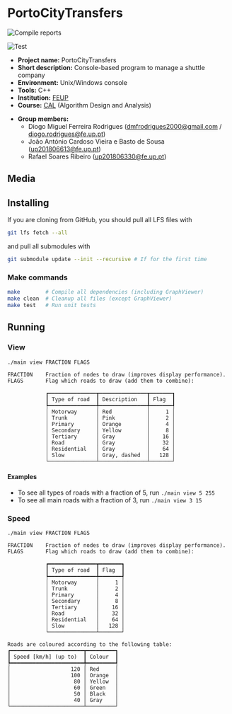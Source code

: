 # PortoCityTransfers <!-- {#mainpage} -->

![Compile reports](https://github.com/dmfrodrigues/feup-cal-proj/workflows/Compile%20reports/badge.svg)

![Test](https://github.com/dmfrodrigues/feup-cal-proj/workflows/Test/badge.svg)

- **Project name:** PortoCityTransfers
- **Short description:** Console-based program to manage a shuttle company
- **Environment:** Unix/Windows console
- **Tools:** C++
- **Institution:** [FEUP](https://sigarra.up.pt/feup/en/web_page.Inicial)
- **Course:** [CAL](https://sigarra.up.pt/feup/en/UCURR_GERAL.FICHA_UC_VIEW?pv_ocorrencia_id=436441) (Algorithm Design and Analysis)
<!-- - **Project grade:** ??/20.0 -->
- **Group members:**
    - Diogo Miguel Ferreira Rodrigues (dmfrodrigues2000@gmail.com / diogo.rodrigues@fe.up.pt)
    - João António Cardoso Vieira e Basto de Sousa (up201806613@fe.up.pt)
    - Rafael Soares Ribeiro (up201806330@fe.up.pt)

## Media

## Installing

If you are cloning from GitHub, you should pull all LFS files with

```sh
git lfs fetch --all
```

and pull all submodules with

```sh
git submodule update --init --recursive # If for the first time
```

### Make commands

```sh
make        # Compile all dependencies (including GraphViewer)
make clean  # Cleanup all files (except GraphViewer)
make test   # Run unit tests
```

## Running

### View

```
./main view FRACTION FLAGS

FRACTION    Fraction of nodes to draw (improves display performance).
FLAGS       Flag which roads to draw (add them to combine):

            ┏━━━━━━━━━━━━━━━┳━━━━━━━━━━━━━━━┳━━━━━━━┓
            ┃ Type of road  ┃ Description   ┃ Flag  ┃
            ┡━━━━━━━━━━━━━━━╇━━━━━━━━━━━━━━━╇━━━━━━━┩
            │ Motorway      │ Red           │     1 │
            │ Trunk         │ Pink          │     2 │
            │ Primary       │ Orange        │     4 │
            │ Secondary     │ Yellow        │     8 │
            │ Tertiary      │ Gray          │    16 │
            │ Road          │ Gray          │    32 │
            │ Residential   │ Gray          │    64 │
            │ Slow          │ Gray, dashed  │   128 │
            └───────────────┴───────────────┴───────┘
```

#### Examples

- To see all types of roads with a fraction of 5, run `./main view 5 255`
- To see all main roads with a fraction of 3, run `./main view 3 15`

### Speed

```
./main view FRACTION FLAGS

FRACTION    Fraction of nodes to draw (improves display performance).
FLAGS       Flag which roads to draw (add them to combine):

            ┏━━━━━━━━━━━━━━━┳━━━━━━━┓
            ┃ Type of road  ┃ Flag  ┃
            ┡━━━━━━━━━━━━━━━╇━━━━━━━┩
            │ Motorway      │     1 │
            │ Trunk         │     2 │
            │ Primary       │     4 │
            │ Secondary     │     8 │
            │ Tertiary      │    16 │
            │ Road          │    32 │
            │ Residential   │    64 │
            │ Slow          │   128 │
            └───────────────┴───────┘

Roads are coloured according to the following table:
┏━━━━━━━━━━━━━━━━━━━━━━━┳━━━━━━━━━┓
┃ Speed [km/h] (up to)  ┃ Colour  ┃
┡━━━━━━━━━━━━━━━━━━━━━━━╇━━━━━━━━━┩
│                   120 │ Red     │
│                   100 │ Orange  │
│                    80 │ Yellow  │
│                    60 │ Green   │
│                    50 │ Black   │
│                    40 │ Gray    │
└───────────────────────┴─────────┘
```
